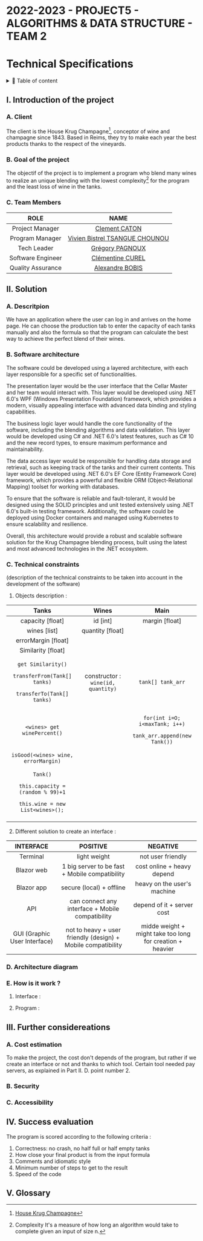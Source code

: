 # 2022-2023 - PROJECT5 - ALGORITHMS & DATA STRUCTURE - TEAM 2

# Technical Specifications

<details>

<summary>📖 Table of content</summary>

- [2022-2023 - PROJECT5 - ALGORITHMS \& DATA STRUCTURE - TEAM 2](#2022-2023---project5---algorithms--data-structure---team-2)
- [Technical Specifications](#technical-specifications)
  - [I. Introduction of the project](#i-introduction-of-the-project)
    - [A. Client](#a-client)
    - [B. Goal of the project](#b-goal-of-the-project)
    - [C. Team Members](#c-team-members)
  - [II. Solution](#ii-solution)
    - [A. Descritpion](#a-descritpion)
    - [B. Software architecture](#b-software-architecture)
    - [C. Technical constraints](#c-technical-constraints)
    - [D. Architecture diagram](#d-architecture-diagram)
    - [E. How is it work ?](#e-how-is-it-work-)
  - [III. Further considereations](#iii-further-considereations)
    - [A. Cost estimation](#a-cost-estimation)
    - [B. Security](#b-security)
    - [C. Accessibility](#c-accessibility)
  - [IV. Success evaluation](#iv-success-evaluation)
  - [V. Glossary](#v-glossary)

</details>

## I. Introduction of the project

### A. Client

The client is the House Krug Champagne[^1], conceptor of wine and champagne since 1843. Based in Reims, they try to make each year the best products thanks to the respect of the vineyards.

### B. Goal of the project

The objectif of the project is to implement a program who blend many wines to realize an unique blending with the lowest complexity[^2] for the program and the least loss of wine in the tanks.

### C. Team Members

| ROLE | NAME |
| :-: | :-: |
| Project Manager | [Clement CATON](https://github.com/ClementCaton) |
| Program Manager | [Vivien Bistrel TSANGUE CHOUNOU](https://github.com/Bistrel2002) |
| Tech Leader | [Grégory PAGNOUX](https://github.com/Gregory-Pagnoux) |
| Software Engineer | [Clémentine CUREL](https://github.com/Clementine951) |
| Quality Assurance | [Alexandre BOBIS](https://github.com/AlexandreBobis) |

## II. Solution

### A. Descritpion

We have an application where the user can log in and arrives on the home page. He can choose the production tab to enter the capacity of each tanks manually and also the formula so that the program can calculate the best way to achieve the perfect blend of their wines.

### B. Software architecture

The software could be developed using a layered architecture, with each layer responsible for a specific set of functionalities.

The presentation layer would be the user interface that the Cellar Master and her team would interact with. This layer would be developed using .NET 6.0's WPF (Windows Presentation Foundation) framework, which provides a modern, visually appealing interface with advanced data binding and styling capabilities.

The business logic layer would handle the core functionality of the software, including the blending algorithms and data validation. This layer would be developed using C# and .NET 6.0's latest features, such as C# 10 and the new record types, to ensure maximum performance and maintainability.

The data access layer would be responsible for handling data storage and retrieval, such as keeping track of the tanks and their current contents. This layer would be developed using .NET 6.0's EF Core (Entity Framework Core) framework, which provides a powerful and flexible ORM (Object-Relational Mapping) toolset for working with databases.

To ensure that the software is reliable and fault-tolerant, it would be designed using the SOLID principles and unit tested extensively using .NET 6.0's built-in testing framework. Additionally, the software could be deployed using Docker containers and managed using Kubernetes to ensure scalability and resilience.

Overall, this architecture would provide a robust and scalable software solution for the Krug Champagne blending process, built using the latest and most advanced technologies in the .NET ecosystem.

### C. Technical constraints

(description of the technical constraints to be taken into account in the development of the software)

1. Objects description :

| Tanks | Wines | Main |
| :-: | :-: | :-: |
| capacity [float] | id [int] | margin [float] |
| wines [list] | quantity [float] |  |
| errorMargin [float] |  |  |
| Similarity [float] |  |  |
| <pre>```get Similarity()```<br>  ```transferFrom(Tank[] tanks)```<br>  ```transferTo(Tank[] tanks)```</pre> | constructor : `wine(id, quantity)` | `tank[] tank_arr` |
| `<wines> get winePercent()` |  | <pre>```for(int i=O; i<maxTank; i++)```<br>  ```tank_arr.append(new Tank())```</pre> |
| `isGood(<wines> wine, errorMargin)` |  |  |
| <pre>```Tank()```<br>  ```this.capacity = (random % 99)+1```<br>  ```this.wine = new List<wines>();```</pre> |  |  |
|  |  |  |

2. Different solution to create an interface :

| INTERFACE | POSITIVE | NEGATIVE |
| :-: | :-: | :-: |
| Terminal | light weight | not user friendly |
| Blazor web | 1 big server to be fast + Mobile compatibility | cost online + heavy depend |
| Blazor app | secure (local) + offline | heavy on the  user's machine |
| API | can connect any interface + Mobile compatibility | depend of it + server cost |
| GUI (Graphic User Interface) | not to heavy + user friendly (design) + Mobile compatibility | midde weight + might take too long for creation + heavier |

### D. Architecture diagram

### E. How is it work ?

1. Interface :

2. Program :

## III. Further considereations

### A. Cost estimation

To make the project, the cost don't depends of the program, but rather if we create an interface or not and thanks to which tool. Certain tool needed pay servers, as explained in Part II. D. point number 2.

### B. Security

### C. Accessibility

## IV. Success evaluation

The program is scored according to the following criteria :

1. Correctness: no crash, no half full or half empty tanks
2. How close your final product is from the input formula
3. Comments and idiomatic style
4. Minimum number of steps to get to the result
5. Speed of the code

## V. Glossary

[^1]: [House Krug Champagne](https://www.krug.com/fr/la-maison-krug)
[^2]: Complexity
It's a measure of how long an algorithm would take to complete given an input of size n.

